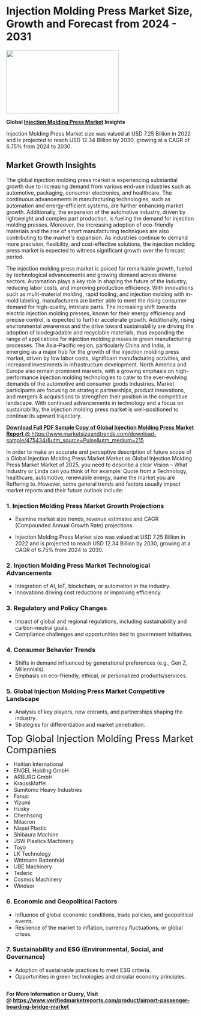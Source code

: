 <H1>Injection Molding Press Market Size, Growth and Forecast from 2024 - 2031</H1><img class="aligncenter size-medium wp-image-584254" src="https://thirdeyenews.in/wp-content/uploads/2024/09/Global-Market-Research-300x168.jpeg" alt="" width="300" height="168" /><p><strong>Global&nbsp;<a href="https://www.marketsizeandtrends.com/download-sample/475434/&amp;utm_source=Pulse&amp;utm_medium=215">Injection Molding Press Market</a> Insights</strong></p><p>Injection Molding Press Market size was valued at USD 7.25 Billion in 2022 and is projected to reach USD 12.34 Billion by 2030, growing at a CAGR of 6.75% from 2024 to 2030.</p><p><h2>Market Growth Insights</h2> <p>The global injection molding press market is experiencing substantial growth due to increasing demand from various end-use industries such as automotive, packaging, consumer electronics, and healthcare. The continuous advancements in manufacturing technologies, such as automation and energy-efficient systems, are further enhancing market growth. Additionally, the expansion of the automotive industry, driven by lightweight and complex part production, is fueling the demand for injection molding presses. Moreover, the increasing adoption of eco-friendly materials and the rise of smart manufacturing techniques are also contributing to the market's expansion. As industries continue to demand more precision, flexibility, and cost-effective solutions, the injection molding press market is expected to witness significant growth over the forecast period.</p> <p><a href="#"></a></p> <p>The injection molding press market is poised for remarkable growth, fueled by technological advancements and growing demand across diverse sectors. Automation plays a key role in shaping the future of the industry, reducing labor costs, and improving production efficiency. With innovations such as multi-material molding, rapid tooling, and injection molding with in-mold labeling, manufacturers are better able to meet the rising consumer demand for high-quality, intricate parts. The increasing shift towards electric injection molding presses, known for their energy efficiency and precise control, is expected to further accelerate growth. Additionally, rising environmental awareness and the drive toward sustainability are driving the adoption of biodegradable and recyclable materials, thus expanding the range of applications for injection molding presses in green manufacturing processes. The Asia-Pacific region, particularly China and India, is emerging as a major hub for the growth of the injection molding press market, driven by low labor costs, significant manufacturing activities, and increased investments in infrastructure development. North America and Europe also remain prominent markets, with a growing emphasis on high-performance injection molding technologies to cater to the ever-evolving demands of the automotive and consumer goods industries. Market participants are focusing on strategic partnerships, product innovations, and mergers & acquisitions to strengthen their position in the competitive landscape. With continued advancements in technology and a focus on sustainability, the injection molding press market is well-positioned to continue its upward trajectory. <p><a href="#"></p><p><span class=""><strong>Download Full PDF Sample Copy of Global Injection Molding Press Market Report</strong> @ <a href="https://www.marketsizeandtrends.com/download-sample/475434/&amp;utm_source=Pulse&amp;utm_medium=215" target="_blank">https://www.marketsizeandtrends.com/download-sample/475434/&amp;utm_source=Pulse&amp;utm_medium=215</a></span></p><p>In order to make an accurate and perceptive description of future scope of a Global&nbsp;Injection Molding Press Market Market as Global&nbsp;Injection Molding Press Market Market of 2025, you need to describe a clear Vision &ndash; What Industry or Linda can you think of for example: Quote from a Technology, healthcare, automotive, renewable energy, name the market you are Reffering to. However, some general trends and factors usually impact market reports and their future outlook include:</p><h3>1.&nbsp;<strong>Injection Molding Press Market Growth Projections</strong></h3><ul><li>Examine market size trends, revenue estimates and CAGR (Compounded Annual Growth Rate) projections.</li><li><p>Injection Molding Press Market size was valued at USD 7.25 Billion in 2022 and is projected to reach USD 12.34 Billion by 2030, growing at a CAGR of 6.75% from 2024 to 2030.</p></li></ul><h3>2.&nbsp;<strong>Injection Molding Press Market Technological Advancements</strong></h3><ul><li>Integration of AI, IoT, blockchain, or automation in the industry.</li><li>Innovations driving cost reductions or improving efficiency.</li></ul><h3>3.&nbsp;<strong>Regulatory and Policy Changes</strong></h3><ul><li>Impact of global and regional regulations, including sustainability and carbon-neutral goals.</li><li>Compliance challenges and opportunities tied to government initiatives.</li></ul><h3>4.&nbsp;<strong>Consumer Behavior Trends</strong></h3><ul><li>Shifts in demand influenced by generational preferences (e.g., Gen Z, Millennials).</li><li>Emphasis on eco-friendly, ethical, or personalized products/services.</li></ul><h3>5.&nbsp;<strong>Global Injection Molding Press Market Competitive Landscape</strong></h3><ul><li>Analysis of key players, new entrants, and partnerships shaping the industry.</li><li>Strategies for differentiation and market penetration.</li></ul><p data-pm-slice="1 1 []"><span style="color: inherit; font-family: inherit; font-size: 25px;">Top Global Injection Molding Press Market Companies</span></p><div class="" data-test-id=""><p><li>Haitian International</li><li> ENGEL Holding GmbH</li><li> ARBURG GmbH</li><li> KraussMaffei</li><li> Sumitomo Heavy Industries</li><li> Fanuc</li><li> Yizumi</li><li> Husky</li><li> Chenhsong</li><li> Milacron</li><li> Nissei Plastic</li><li> Shibaura Machine</li><li> JSW Plastics Machinery</li><li> Toyo</li><li> LK Technology</li><li> Wittmann Battenfeld</li><li> UBE Machinery</li><li> Tederic</li><li> Cosmos Machinery</li><li> Windsor</li></p></div><h3>6.&nbsp;<strong>Economic and Geopolitical Factors</strong></h3><ul><li>Influence of global economic conditions, trade policies, and geopolitical events.</li><li>Resilience of the market to inflation, currency fluctuations, or global crises.</li></ul><h3>7.&nbsp;<strong>Sustainability and ESG (Environmental, Social, and Governance)</strong></h3><ul><li>Adoption of sustainable practices to meet ESG criteria.</li><li>Opportunities in green technologies and circular economy principles.</li></ul><h2><strong style="font-size: 14px;">For More Information or Query, Visit @&nbsp;</strong><a style="background-color: #ffffff; font-size: 14px;" href="https://www.marketsizeandtrends.com/report/injection-molding-press-market/" target="_blank">https://www.verifiedmarketreports.com/product/airport-passenger-boarding-bridge-market</a></h2>
